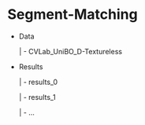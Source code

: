 # Segment-Matching

- Data

  | - CVLab_UniBO_D-Textureless
    
- Results
  
  | - results_0
    
  | - results_1
    
  | - ...
    
